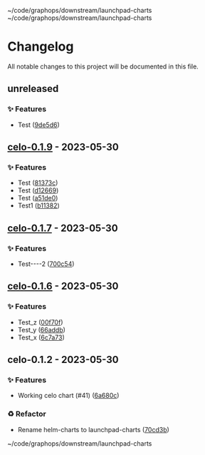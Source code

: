 ~/code/graphops/downstream/launchpad-charts ~/code/graphops/downstream/launchpad-charts
# Changelog

All notable changes to this project will be documented in this file.

## unreleased

### <!-- 0 -->✨ Features

- Test ([9de5d6](https://github.com/graphops/launchpad-charts/commit/9de5d63905f35eaccc64dd88620b165be4be5aa4))

## [celo-0.1.9](https://github.com/graphops/launchpad-charts/compare/celo-0.1.7...celo-0.1.9) - 2023-05-30

### <!-- 0 -->✨ Features

- Test ([81373c](https://github.com/graphops/launchpad-charts/commit/81373c6ea28cb4a2c4651ae4dd80b28d3b64677f))
- Test ([d12669](https://github.com/graphops/launchpad-charts/commit/d12669a84cf6a6c9f0231ad9d066536b40aae6bb))
- Test ([a51de0](https://github.com/graphops/launchpad-charts/commit/a51de09df4717de12a41e552982b0cb81dbe4845))
- Test1 ([b11382](https://github.com/graphops/launchpad-charts/commit/b113822a50347cf3d6386a0425ae95fc3c583cb4))

## [celo-0.1.7](https://github.com/graphops/launchpad-charts/compare/celo-0.1.6...celo-0.1.7) - 2023-05-30

### <!-- 0 -->✨ Features

- Test----2 ([700c54](https://github.com/graphops/launchpad-charts/commit/700c5440920cf577e4d420a09233f58887ad8d6e))

## [celo-0.1.6](https://github.com/graphops/launchpad-charts/compare/celo-0.1.5...celo-0.1.6) - 2023-05-30

### <!-- 0 -->✨ Features

- Test_z ([00f70f](https://github.com/graphops/launchpad-charts/commit/00f70f7880d513335ac762b56d3211da5e5c346d))
- Test_y ([66addb](https://github.com/graphops/launchpad-charts/commit/66addb5071b8b1e1c7e2c50eceaf6db690167b15))
- Test_x ([6c7a73](https://github.com/graphops/launchpad-charts/commit/6c7a73008001d0652c6a4d4d8e78b6cb30f66e49))

## celo-0.1.2 - 2023-05-30

### <!-- 0 -->✨ Features

- Working celo chart (#41) ([6a680c](https://github.com/graphops/launchpad-charts/commit/6a680c802fc41eab0097d56d1c30b429bd05a2e3))

### <!-- 2 -->♻️ Refactor

- Rename helm-charts to launchpad-charts ([70cd3b](https://github.com/graphops/launchpad-charts/commit/70cd3b7aed214e314ec0534bf845d687efab41d8))

~/code/graphops/downstream/launchpad-charts
